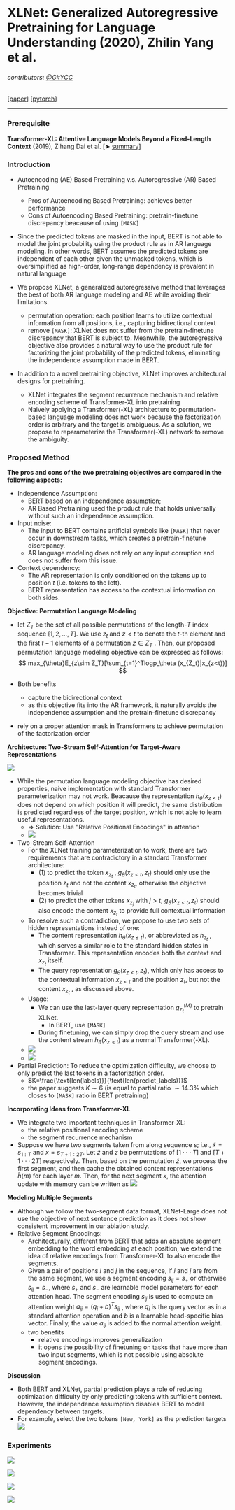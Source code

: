 # XLNet: Generalized Autoregressive Pretraining for Language Understanding (2020), Zhilin Yang et al.

###### contributors: [@GitYCC](https://github.com/GitYCC)

\[[paper](https://arxiv.org/pdf/1901.02860.pdf)\] \[[pytorch](https://github.com/huggingface/transformers/blob/master/src/transformers/models/transfo_xl/modeling_transfo_xl.py#L734)\]

---

### Prerequisite

**Transformer-XL: Attentive Language Models Beyond a Fixed-Length Context** (2019), Zihang Dai et al. \[➤ [summary](nlp/Transformer-XL.md)\]



### Introduction

- Autoencoding (AE) Based Pretraining v.s. Autoregressive (AR) Based Pretraining
  - Pros of Autoencoding Based Pretraining: achieves better performance
  - Cons of Autoencoding Based Pretraining: pretrain-finetune discrepancy beacause of using `[MASK]`
- Since the predicted tokens are masked in the input, BERT is not able to model the joint probability using the product rule as in AR language modeling. In other words, BERT assumes the predicted tokens are independent of each other given the unmasked tokens, which is oversimplified as high-order, long-range dependency is prevalent in natural language

- We propose XLNet, a generalized autoregressive method that leverages the best of both AR language modeling and AE while avoiding their limitations.
  - permutation operation: each position learns to utilize contextual information from all positions, i.e., capturing bidirectional context
  - remove `[MASK]`: XLNet does not suffer from the pretrain-finetune discrepancy that BERT is subject to. Meanwhile, the autoregressive objective also provides a natural way to use the product rule for factorizing the joint probability of the predicted tokens, eliminating the independence assumption made in BERT.
- In addition to a novel pretraining objective, XLNet improves architectural designs for pretraining.
  - XLNet integrates the segment recurrence mechanism and relative encoding scheme of Transformer-XL into pretraining
  - Naively applying a Transformer(-XL) architecture to permutation-based language modeling does not work because the factorization order is arbitrary and the target is ambiguous. As a solution, we propose to reparameterize the Transformer(-XL) network to remove the ambiguity.



### Proposed Method

**The pros and cons of the two pretraining objectives are compared in the following aspects:**

- Independence Assumption: 
  - BERT based on an independence assumption; 
  - AR Based Pretraining used the product rule that holds universally without such an independence assumption.
- Input noise:
  - The input to BERT contains artificial symbols like `[MASK]` that never occur in downstream tasks, which creates a pretrain-finetune discrepancy.
  - AR language modeling does not rely on any input corruption and does not suffer from this issue.
- Context dependency:
  - The AR representation is only conditioned on the tokens up to position $t$ (i.e. tokens to the left).
  - BERT representation has access to the contextual information on both sides.



**Objective: Permutation Language Modeling**

- let $Z_T$ be the set of all possible permutations of the length-$T$ index sequence $[1, 2,..., T ]$. We use $z_t$ and $z<t$ to denote the $t$-th element and the first $t−1$ elements of a permutation $z ∈ Z_T$ . Then, our proposed permutation language modeling objective can be expressed as follows:
  $$
  max_{\theta}E_{z\sim Z_T}[\sum_{t=1}^Tlogp_\theta (x_{Z_t}|x_{z<t})]
  $$

- Both benefits
  - capture the bidirectional context
  - as this objective fits into the AR framework, it naturally avoids the independence assumption and the pretrain-finetune discrepancy
- rely on a proper attention mask in Transformers to achieve permutation of the factorization order



**Architecture: Two-Stream Self-Attention for Target-Aware Representations**

![](assets/XLNet_01.png)

- While the permutation language modeling objective has desired properties, naive implementation with standard Transformer parameterization may not work. Beacause the representation $h_{\theta}(x_{z<t})$ does not depend on which position it will predict, the same distribution is predicted regardless of the target position, which is not able to learn useful representations.
  - => Solution: Use "Relative Positional Encodings" in attention
  - ![](./assets/Transformer-XL_04.png)
- Two-Stream Self-Attention
  - For the XLNet training parameterization to work, there are two requirements that are contradictory in a standard Transformer architecture:
    - (1) to predict the token $x_{z_t}$ , $g_θ (x_{z<t} , z_t )$ should only use the position $z_t$ and not the content $x_{z_t}$, otherwise the objective becomes trivial
    - (2) to predict the other tokens $x_{z_j}$ with $j>t$, $g_θ(x_{z<t},z_t)$ should also encode the content $x_{z_t}$ to provide full contextual information
  - To resolve such a contradiction, we propose to use two sets of hidden representations instead of one:
    - The content representation $h_θ (x_{z≤t})$, or abbreviated as $h_{z_t}$ , which serves a similar role to the standard hidden states in Transformer. This representation encodes both the context and $x_{z_t}$ itself.
    - The query representation $g_θ(x_{z<t},z_t)$, which only has access to the contextual information $x_{z<t}$ and the position $z_t$, but not the content $x_{z_t}$ , as discussed above.
  - Usage:
    - We can use the last-layer query representation $g^{(M)}_{z_t}$ to pretrain XLNet.
      - In BERT, use `[MASK]` 
    - During finetuning, we can simply drop the query stream and use the content stream $h_θ (x_{z≤t})$ as a normal Transformer(-XL).
  - ![](assets/XLNet_02.png)
  - ![](assets/XLNet_03.png)
- Partial Prediction: To reduce the optimization difficulty, we choose to only predict the last tokens in a factorization order.
  - $K=\frac{\text{len(labels)}}{\text{len(predict_labels)}}$
  - the paper suggests $K\sim 6$ (is equal to partial ratio $\sim 14.3\%$ which closes to `[MASK]` ratio in BERT pretraining)



**Incorporating Ideas from Transformer-XL**

- We integrate two important techniques in Transformer-XL: 
  - the relative positional encoding scheme
  - the segment recurrence mechanism
- Suppose we have two segments taken from along sequence $s$; i.e., $\tilde{x}=s_{1:T}$ and $x=s_{T+1:2T}$. Let $\tilde{z}$ and $z$ be permutations of $[1···T]$ and $[T + 1 ··· 2T ]$ respectively. Then, based on the permutation $\tilde{z}$, we process the first segment, and then cache the obtained content representations $\tilde{h}(m)$ for each layer $m$. Then, for the next segment $x$, the attention update with memory can be written as
  ![](assets/XLNet_04.png)



**Modeling Multiple Segments**

- Although we follow the two-segment data format, XLNet-Large does not use the objective of next sentence prediction as it does not show consistent improvement in our ablation study.
- Relative Segment Encodings: 
  - Architecturally, different from BERT that adds an absolute segment embedding to the word embedding at each position, we extend the idea of relative encodings from Transformer-XL to also encode the segments.
  - Given a pair of positions $i$ and $j$ in the sequence, if $i$ and $j$ are from the same segment, we use a segment encoding $s_{ij} = s_+$ or otherwise $s_{ij} = s_−$, where $s_+$ and $s_−$ are learnable model parameters for each attention head. The segment encoding $s_{ij}$ is used to compute an attention weight $a_{ij}=(q_i+b)^Ts_{ij}$ , where $q_i$ is the query vector as in a standard attention operation and $b$ is a learnable head-specific bias vector. Finally, the value $a_{ij}$ is added to the normal attention weight.
  - two benefits
    - relative encodings improves generalization
    - it opens the possibility of finetuning on tasks that have more than two input segments, which is not possible using absolute segment encodings.



**Discussion**

- Both BERT and XLNet, partial prediction plays a role of reducing optimization difficulty by only predicting tokens with sufficient context. However, the independence assumption disables BERT to model dependency between targets.
- For example, select the two tokens `[New, York]` as the prediction targets
  ![](assets/XLNet_05.png)



### Experiments

![](assets/XLNet_06.png)

![](assets/XLNet_07.png)

![](assets/XLNet_08.png)

![](assets/XLNet_09.png)

